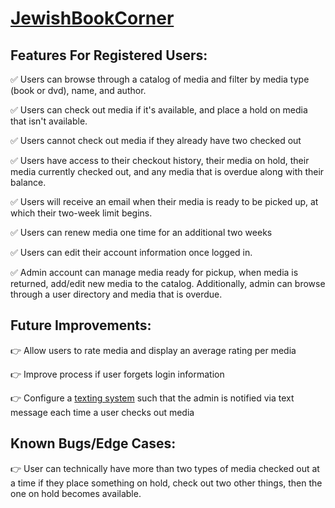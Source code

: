 # [JewishBookCorner](https://jewish-book-corner.netlify.com)

## Features For Registered Users:

:white_check_mark: Users can browse through a catalog of media and filter by media type (book or dvd), name, and author.

:white_check_mark: Users can check out media if it's available, and place a hold on media that isn't available.

:white_check_mark: Users cannot check out media if they already have two checked out

:white_check_mark: Users have access to their checkout history, their media on hold, their media currently checked out, and any media that is overdue along with their balance.

:white_check_mark: Users will receive an email when their media is ready to be picked up, at which their two-week limit begins.

:white_check_mark: Users can renew media one time for an additional two weeks

:white_check_mark: Users can edit their account information once logged in.

:white_check_mark: Admin account can manage media ready for pickup, when media is returned, add/edit new media to the catalog. Additionally, admin can browse through a user directory and media that is overdue.

## Future Improvements:

:point_right: Allow users to rate media and display an average rating per media

:point_right: Improve process if user forgets login information

:point_right: Configure a [texting system](https://www.nexmo.com/pricing) such that the admin is notified via text message each time a user checks out media

## Known Bugs/Edge Cases:

:point_right: User can technically have more than two types of media checked out at a time if they place something on hold, check out two other things, then the one on hold becomes available.
